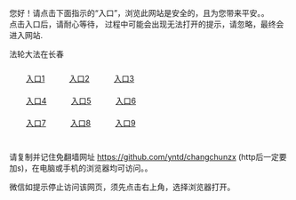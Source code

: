 您好！请点击下面指示的“入口”，浏览此网站是安全的，且为您带来平安。。 <br/>
点击入口后，请耐心等待， 过程中可能会出现无法打开的提示，请忽略，最终会进入网站. </br>

法轮大法在长春<br/>
<div style="padding:10px"><a style="margin:20px" target="_blank" href="https://d36h8x1tmzbheb.cloudfront.net/2Qpsp?ckrrv" id="ccLink1" rel="nofollow">入口1</a> <a target="_blank" style="margin:20px" href="https://d3jb2p8en2o7jm.cloudfront.net/2Qpsp?lgrpln" id="ccLink2" rel="nofollow">入口2</a> <a style="margin:20px" target="_blank" href="https://d2f184qd6u4d82.cloudfront.net/2Qpsp?sddro" id="ccLink3" rel="nofollow">入口3</a></div>

<div style="padding:10px" ><a style="margin:20px" target="_blank" href="https://d36h8x1tmzbheb.cloudfront.net/2Qpsp?ckrrv" id="ccLink4" rel="nofollow">入口4</a> <a style="margin:20px" href="https://d3jb2p8en2o7jm.cloudfront.net/2Qpsp?lgrpln" target="_blank" id="ccLink5" rel="nofollow">入口5</a> <a style="margin:20px" href="https://d2f184qd6u4d82.cloudfront.net/2Qpsp?sddro" target="_blank" id="ccLink6" rel="nofollow">入口6</a></div>

<div style="padding:10px"><a style="margin:20px" target="_blank" href="https://d36h8x1tmzbheb.cloudfront.net/2Qpsp?ckrrv" id="ccLink7" rel="nofollow">入口7</a> <a style="margin:20px" href="https://d3jb2p8en2o7jm.cloudfront.net/2Qpsp?lgrpln" target="_blank" id="ccLink8" rel="nofollow">入口8</a> <a style="margin:20px" target="_blank" href="https://d2f184qd6u4d82.cloudfront.net/2Qpsp?sddro" id="ccLink9" rel="nofollow">入口9</a></div>

<br/>



请复制并记住免翻墙网址 https://github.com/yntd/changchunzx (http后一定要加s)，在电脑或手机的浏览器均可访问。。<br/>

微信如提示停止访问该网页，须先点击右上角，选择浏览器打开。
